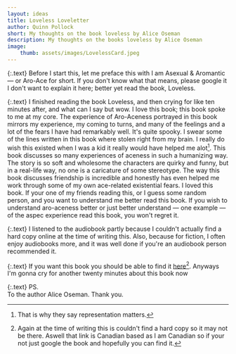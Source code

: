 ```yaml
---
layout: ideas
title: Loveless Loveletter
author: Quinn Pollock
short: My thoughts on the book loveless by Alice Oseman
description: My thoughts on the books loveless by Alice Oseman
image: 
    thumb: assets/images/LovelessCard.jpeg
---
```


{:.text}
Before I start this, let me preface this with I am Asexual & Aromantic — or Aro-Ace for short. If you don't know what that means, please google it I don't want to explain it here; better yet read the book, Loveless.

{:.text}
I finished reading the book Loveless, and then crying for like ten minutes after, and what can I say but wow. I love this book; this book spoke to me at my core. The experience of Aro-Aceness portrayed in this book mirrors my experience, my coming to turns, and many of the feelings and a lot of the fears I have had remarkably well. It's quite spooky. I swear some of the lines written in this book where stolen right from my brain. I really do wish this existed when I was a kid it really would have helped me alot[^1]. This book discusses so many experiences of aceness in such a humanizing way. The story is so soft and wholesome the characters are quirky and funny, but in a real-life way, no one is a caricature of some stereotype. The way this book discusses friendship is incredible and honestly has even helped me work through some of my own ace-related existential fears. I loved this book. If your one of my friends reading this, or I guess some random person, and you want to understand me better read this book. If you wish to understand aro-aceness better or just better understand — one example — of the aspec experience read this book, you won't regret it.

{:.text}
I listened to the audiobook partly because I couldn't actually find a hard copy online at the time of writing this. Also, because for fiction, I often enjoy audiobooks more, and it was well done if you're an audiobook person recommended it.

{:.text}
If you want this book you should be able to find it [here](https://www.harpercollins.ca/9780008244125/loveless)[^2]. Anyways I'm gonna cry for another twenty minutes about this book now

{:.text}
PS.  
To the author Alice Oseman. Thank you.


[^1]: That is why they say representation matters.
[^2]: Again at the time of writing this is couldn't find a hard copy so it may not be there. Aswell that link is Canadian based as I am Canadian so if your not just google the book and hopefully you can find it.

